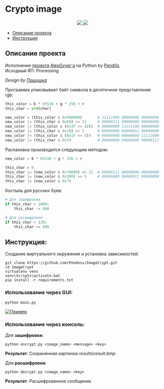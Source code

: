 # Crypto image

<p align="center">
  <a href="https://github.com/Pendosv">
    <img src="https://img.shields.io/github/followers/Pendosv?label=Follow&style=social">
  </a>
  <a href="https://github.com/Pendosv/ImageCrypt">
    <img src="https://img.shields.io/github/stars/Pendosv/ImageCrypt?style=social">
  </a>
</p>

* [Описание проекта](#chapter-0)
* [Инструкция](#chapter-1)


<a id="chapter-0"></a>
## Описание проекта 

Исполнение [проекта](https://github.com/AlexGyver/crypto) [AlexGyver'а](https://github.com/AlexGyver) на Python by [Pend0s](https://github.com/Pendosv)  
Исходный ЯП: Processing

_Design by [Пашушка](https://github.com/PAPASKAS)_

Программа упаковывает байт символа в десятичное представление rgb:
```python
this_color = b * 65536 + g * 256 + r
this_char = ord(char)

new_color = (this_color & 0xF80000)       # 11111000 00000000 00000000
new_color |= (this_char & 0xE0) << 11     # 00000111 00000000 00000000
new_color |= (this_color & (0x3F << 10))  # 00000000 11111100 00000000
new_color |= (this_char & 0x18) << 5      # 00000000 00000011 00000000
new_color |= (this_color & (0x1F << 3))   # 00000000 00000000 11111000
new_color |= (this_char & 0x7)            # 00000000 00000000 00000111
```

Распаковка производится следующим методом:
```python
new_color = b * 65536 + g * 256 + r

this_char = 0
this_char |= (new_color & 0x70000) >> 11  # 00000111 00000000 00000000 -> 00000000 00000000 11100000
this_char |= (new_color & 0x300) >> 5     # 00000000 00000011 00000000 -> 00000000 00000000 00011000
this_char |= (new_color & 0x7)
```

Костыль для русских букв:
```python
# Для зашифровки
if this_char > 1000:
    this_char -= 890

# Для расшифровки
if this_char > 130:
    this_char += 890
```

<a id="chapter-1"></a>
## Инструкция:

Создание виртуального окружения и установка зависимостей:

```
git clone https://github.com/Pendosv/ImageCrypt.git
cd ImageCrypt
virtualenv venv
venv\Scripts\activate.bat
pip install -r requirements.txt
```


### Использование через GUI:
```
python main.py
```
[![Пример](https://i.ibb.co/pvGxP0f/crypto.png)]()



### Использование через консоль:

Для **зашифровки**: 
```
python encrypt.py <image_name> <message> <key>
```
**Результат**: Сохраненная картинка _results\result.bmp_


Для **расшифровки**: 
```
python decrypt.py <image_name> <key>
```
**Результат**: Расшифрованное сообщение
